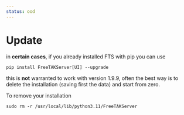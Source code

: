 ```yaml
---
status: ood
---
```


# Update
in **certain cases**, if you already installed FTS with pip you can use
```shell
pip install FreeTAKServer[UI] --upgrade
```
this is **not** warranted to work with version 1.9.9,
often the best way is to delete the installation (saving first the data) and start from zero.

To remove your installation
```shell
sudo rm -r /usr/local/lib/python3.11/FreeTAKServer
```

